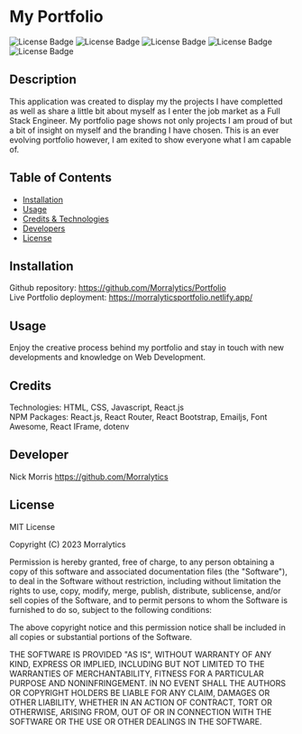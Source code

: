 # My Portfolio
  ![License Badge](https://img.shields.io/badge/HTML-239120?style=for-the-badge&logo=html5&logoColor=white)
  ![License Badge](https://img.shields.io/badge/CSS-239120?&style=for-the-badge&logo=css3&logoColor=white)
  ![License Badge](https://img.shields.io/badge/JavaScript-F7DF1E?style=for-the-badge&logo=javascript&logoColor=black)
  ![License Badge](https://img.shields.io/badge/Node.js-43853D?style=for-the-badge&logo=node.js&logoColor=white) 
  ![License Badge](https://img.shields.io/badge/-.ENV-ECD53F?style=for-the-badge&logo=.env&logoColor=white)

## Description

This application was created to display my the projects I have completted as well as share a little bit about myself as I enter the job market as a Full Stack Engineer. My portfolio page shows not only projects I am proud of but a bit of insight on myself and the branding I have chosen. This is an ever evolving portfolio however, I am exited to show everyone what I am capable of.

  ## Table of Contents
  - [Installation](#installation)
  - [Usage](#usage)
  - [Credits & Technologies](#credits)
  - [Developers](#developers)
  - [License](#license)

## Installation 

Github repository: https://github.com/Morralytics/Portfolio <br />
Live Portfolio deployment: https://morralyticsportfolio.netlify.app/

## Usage
Enjoy the creative process behind my portfolio and stay in touch with new developments and knowledge on Web Development.


## Credits
Technologies: HTML, CSS, Javascript, React.js <br>
NPM Packages: React.js, React Router, React Bootstrap, Emailjs, Font Awesome, React IFrame, dotenv

## Developer
Nick Morris https://github.com/Morralytics <br>

## License
MIT License

Copyright (C) 2023 Morralytics

Permission is hereby granted, free of charge, to any person obtaining a copy of this software and associated documentation files (the "Software"), to deal in the Software without restriction, including without limitation the rights to use, copy, modify, merge, publish, distribute, sublicense, and/or sell copies of the Software, and to permit persons to whom the Software is furnished to do so, subject to the following conditions:

The above copyright notice and this permission notice shall be included in all copies or substantial portions of the Software.

THE SOFTWARE IS PROVIDED "AS IS", WITHOUT WARRANTY OF ANY KIND, EXPRESS OR IMPLIED, INCLUDING BUT NOT LIMITED TO THE WARRANTIES OF MERCHANTABILITY, FITNESS FOR A PARTICULAR PURPOSE AND NONINFRINGEMENT. IN NO EVENT SHALL THE AUTHORS OR COPYRIGHT HOLDERS BE LIABLE FOR ANY CLAIM, DAMAGES OR OTHER LIABILITY, WHETHER IN AN ACTION OF CONTRACT, TORT OR OTHERWISE, ARISING FROM, OUT OF OR IN CONNECTION WITH THE SOFTWARE OR THE USE OR OTHER DEALINGS IN THE SOFTWARE.
